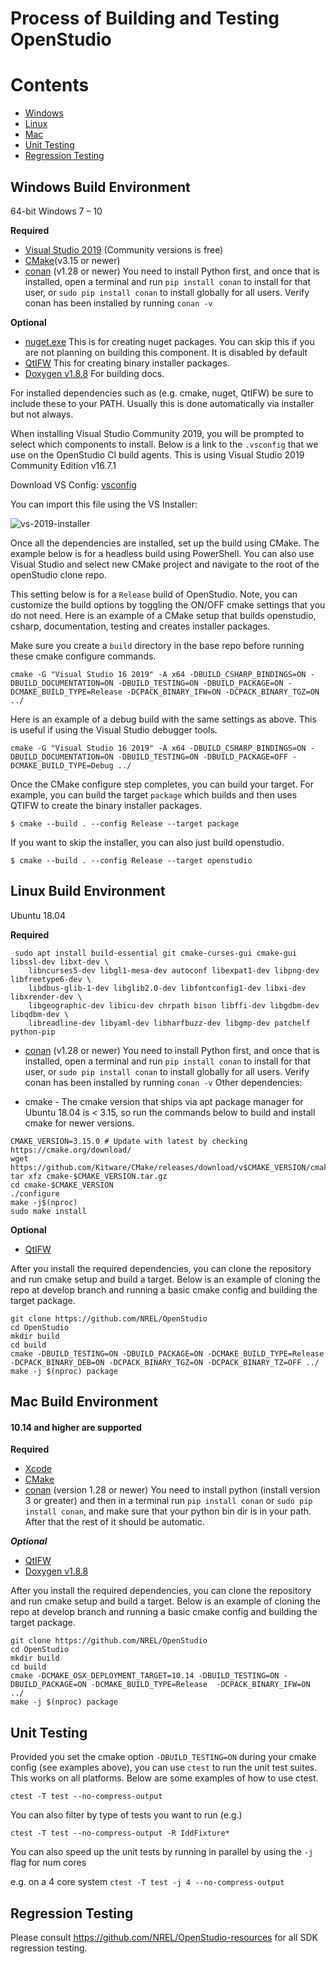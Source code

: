 Process of Building and Testing OpenStudio
======================================================
# Contents
- [Windows](#Windows%20Build%20Environment)
- [Linux](#Linux%20Build%20Environment)
- [Mac](#Mac%20Build%20Environment)
- [Unit Testing](#Unit%20Testing)
- [Regression Testing](#Regression%20Testing)

## Windows Build Environment
64-bit Windows 7 – 10
 
**Required**
* [Visual Studio 2019](https://visualstudio.microsoft.com/vs/) (Community versions is free)
* [CMake](https://cmake.org/download/)(v3.15 or newer)
* [conan](https://conan.io/) (v1.28 or newer)  You need to install Python first, and once that is installed, open a terminal and run `pip install conan` to install for that user, or `sudo pip install conan` to install globally for all users.  Verify conan has been installed by running `conan -v` 

**Optional**
* [nuget.exe](https://www.nuget.org/downloads) This is for creating nuget packages. You can skip this if you are not planning on building this component. It is disabled by default 
* [QtIFW](https://download.qt.io/official_releases/qt-installer-framework/3.2.2/QtInstallerFramework-win-x86.exe) This for creating binary installer packages. 
* [Doxygen v1.8.8](http://ftp.stack.nl/pub/users/dimitri/doxygen-1.8.8-setup.exe) For building docs. 

For installed dependencies such as (e.g. cmake, nuget, QtIFW) be sure to include these to your PATH. Usually this is done automatically via installer but not always. 

When installing Visual Studio Community 2019, you will be prompted to select which components to install. Below is a link to the `.vsconfig` that we use on the OpenStudio CI build agents. This is using Visual Studio 2019 Community Edition v16.7.1

Download VS Config: [vsconfig](https://openstudio-dependencies.s3.amazonaws.com/visual-studio-2019/install-options/config/.vsconfig) 

You can import this file using the VS Installer:  

![vs-2019-installer](https://openstudio-dependencies.s3.amazonaws.com/visual-studio-2019/install-options/img/vsinstaller.png)

Once all the dependencies are installed, set up the build using CMake. The example below is for a headless build using PowerShell. You can also use Visual Studio and select new CMake project and navigate to the root of the openStudio clone repo. 

This setting below is for a `Release` build of OpenStudio.  Note, you can customize the build options by toggling the ON/OFF cmake settings that you do not need. Here is an example of a CMake setup that builds openstudio, csharp, documentation, testing and creates installer packages. 

Make sure you create a `build` directory in the base repo before running these cmake configure commands. 

`cmake -G "Visual Studio 16 2019" -A x64 -DBUILD_CSHARP_BINDINGS=ON -DBUILD_DOCUMENTATION=ON -DBUILD_TESTING=ON -DBUILD_PACKAGE=ON -DCMAKE_BUILD_TYPE=Release -DCPACK_BINARY_IFW=ON -DCPACK_BINARY_TGZ=ON ../`

Here is an example of a debug build with the same settings as above. This is useful if using the Visual Studio debugger tools.   

`cmake -G "Visual Studio 16 2019" -A x64 -DBUILD_CSHARP_BINDINGS=ON -DBUILD_DOCUMENTATION=ON -DBUILD_TESTING=ON -DBUILD_PACKAGE=OFF -DCMAKE_BUILD_TYPE=Debug ../`

Once the CMake configure step completes, you can build your target. For example, you can build the target `package` which builds and then uses QTIFW to create the binary installer packages.  

`$ cmake --build . --config Release --target package`

If you want to skip the installer, you can also just build openstudio.

`$ cmake --build . --config Release --target openstudio`


## Linux Build Environment
Ubuntu 18.04

**Required**

```shell
 sudo apt install build-essential git cmake-curses-gui cmake-gui libssl-dev libxt-dev \
    libncurses5-dev libgl1-mesa-dev autoconf libexpat1-dev libpng-dev libfreetype6-dev \
    libdbus-glib-1-dev libglib2.0-dev libfontconfig1-dev libxi-dev libxrender-dev \
    libgeographic-dev libicu-dev chrpath bison libffi-dev libgdbm-dev libqdbm-dev \
    libreadline-dev libyaml-dev libharfbuzz-dev libgmp-dev patchelf python-pip
```
* [conan](https://conan.io/) (v1.28 or newer)  You need to install Python first, and once that is installed, open a terminal and run `pip install conan` to install for that user, or `sudo pip install conan` to install globally for all users.  Verify conan has been installed by running `conan -v`
Other dependencies: 

* cmake - The cmake version that ships via apt package manager for Ubuntu 18.04 is < 3.15, so run the commands below to build and install cmake for newer versions. 

```shell
CMAKE_VERSION=3.15.0 # Update with latest by checking https://cmake.org/download/
wget https://github.com/Kitware/CMake/releases/download/v$CMAKE_VERSION/cmake-$CMAKE_VERSION.tar.gz
tar xfz cmake-$CMAKE_VERSION.tar.gz
cd cmake-$CMAKE_VERSION
./configure
make -j$(nproc)
sudo make install
```
  
**Optional**
* [QtIFW](https://download.qt.io/official_releases/qt-installer-framework/3.2.2/QtInstallerFramework-linux-x64.run)


After you install the required dependencies, you can clone the repository and run cmake setup and build a target. Below is an example of cloning the repo at develop branch and running a basic cmake config and building the target package. 

```shell
git clone https://github.com/NREL/OpenStudio  
cd OpenStudio  
mkdir build 
cd build  
cmake -DBUILD_TESTING=ON -DBUILD_PACKAGE=ON -DCMAKE_BUILD_TYPE=Release -DCPACK_BINARY_DEB=ON -DCPACK_BINARY_TGZ=ON -DCPACK_BINARY_TZ=OFF ../  
make -j $(nproc) package
``` 
## Mac Build Environment
#### 10.14 and higher are supported

**Required**
* [Xcode](https://developer.apple.com/support/xcode/)
* [CMake](https://cmake.org/download/)
* [conan](https://conan.io/) (version 1.28 or newer)  You need to install python (install version 3 or greater) and then in a terminal run `pip install conan` or `sudo pip install conan`, and make sure that your python bin dir is in your path. After that the rest of it should be automatic.

***Optional***
* [QtIFW](https://download.qt.io/official_releases/qt-installer-framework/3.2.2/QtInstallerFramework-mac-x64.dmg)
* [Doxygen v1.8.8](http://ftp.stack.nl/pub/users/dimitri/Doxygen-1.8.8.dmg)

After you install the required dependencies, you can clone the repository and run cmake setup and build a target. Below is an example of cloning the repo at develop branch and running a basic cmake config and building the target package. 

```shell
git clone https://github.com/NREL/OpenStudio
cd OpenStudio
mkdir build 
cd build  
cmake -DCMAKE_OSX_DEPLOYMENT_TARGET=10.14 -DBUILD_TESTING=ON -DBUILD_PACKAGE=ON -DCMAKE_BUILD_TYPE=Release  -DCPACK_BINARY_IFW=ON ../
make -j $(nproc) package
```

## Unit Testing

Provided you set the cmake option `-DBUILD_TESTING=ON` during your cmake config (see examples above),  you can use `ctest` to run the unit test suites.  This works on all platforms. Below are some examples of how to use ctest. 

`ctest -T test --no-compress-output` 

You can also filter by type of tests you want to run (e.g.) 

`ctest -T test --no-compress-output -R IddFixture*` 

You can also speed up the unit tests by running in parallel by using the `-j` flag for num cores

e.g. on a 4 core system
`ctest -T test -j 4 --no-compress-output` 

## Regression Testing

Please consult https://github.com/NREL/OpenStudio-resources for all SDK regression testing. 
